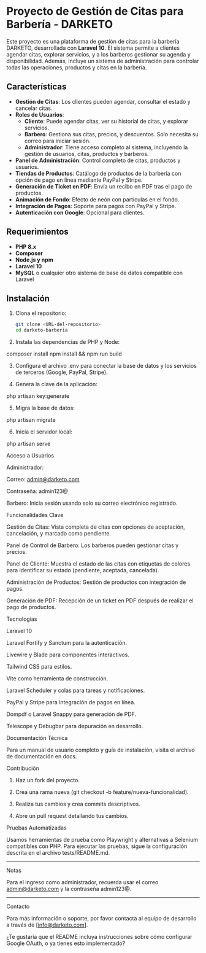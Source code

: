 

# Proyecto de Gestión de Citas para Barbería - DARKETO

Este proyecto es una plataforma de gestión de citas para la barbería DARKETO, desarrollada con **Laravel 10**. El sistema permite a clientes agendar citas, explorar servicios, y a los barberos gestionar su agenda y disponibilidad. Además, incluye un sistema de administración para controlar todas las operaciones, productos y citas en la barbería.

## Características

- **Gestión de Citas**: Los clientes pueden agendar, consultar el estado y cancelar citas.
- **Roles de Usuarios**:
  - **Cliente**: Puede agendar citas, ver su historial de citas, y explorar servicios.
  - **Barbero**: Gestiona sus citas, precios, y descuentos. Solo necesita su correo para iniciar sesión.
  - **Administrador**: Tiene acceso completo al sistema, incluyendo la gestión de usuarios, citas, productos y barberos.
- **Panel de Administración**: Control completo de citas, productos y usuarios.
- **Tiendas de Productos**: Catálogo de productos de la barbería con opción de pago en línea mediante PayPal y Stripe.
- **Generación de Ticket en PDF**: Envía un recibo en PDF tras el pago de productos.
- **Animación de Fondo**: Efecto de neón con partículas en el fondo.
- **Integración de Pagos**: Soporte para pagos con PayPal y Stripe.
- **Autenticación con Google**: Opcional para clientes.
  
## Requerimientos

- **PHP 8.x**
- **Composer**
- **Node.js y npm**
- **Laravel 10**
- **MySQL** o cualquier otro sistema de base de datos compatible con Laravel

## Instalación

1. Clona el repositorio:

   ```bash
   git clone <URL-del-repositorio>
   cd darketo-barberia

2. Instala las dependencias de PHP y Node:

composer install
npm install && npm run build


3. Configura el archivo .env para conectar la base de datos y los servicios de terceros (Google, PayPal, Stripe).


4. Genera la clave de la aplicación:

php artisan key:generate


5. Migra la base de datos:

php artisan migrate


6. Inicia el servidor local:

php artisan serve



Acceso a Usuarios

Administrador:

Correo: admin@darketo.com

Contraseña: admin123@


Barbero: Inicia sesión usando solo su correo electrónico registrado.


Funcionalidades Clave

Gestión de Citas: Vista completa de citas con opciones de aceptación, cancelación, y marcado como pendiente.

Panel de Control de Barbero: Los barberos pueden gestionar citas y precios.

Panel de Cliente: Muestra el estado de las citas con etiquetas de colores para identificar su estado (pendiente, aceptada, cancelada).

Administración de Productos: Gestión de productos con integración de pagos.

Generación de PDF: Recepción de un ticket en PDF después de realizar el pago de productos.


Tecnologías

Laravel 10

Laravel Fortify y Sanctum para la autenticación.

Livewire y Blade para componentes interactivos.

Tailwind CSS para estilos.

Vite como herramienta de construcción.

Laravel Scheduler y colas para tareas y notificaciones.

PayPal y Stripe para integración de pagos en línea.

Dompdf o Laravel Snappy para generación de PDF.

Telescope y Debugbar para depuración en desarrollo.


Documentación Técnica

Para un manual de usuario completo y guía de instalación, visita el archivo de documentación en docs.


Contribución

1. Haz un fork del proyecto.


2. Crea una rama nueva (git checkout -b feature/nueva-funcionalidad).


3. Realiza tus cambios y crea commits descriptivos.


4. Abre un pull request detallando tus cambios.



Pruebas Automatizadas

Usamos herramientas de prueba como Playwright y alternativas a Selenium compatibles con PHP. Para ejecutar las pruebas, sigue la configuración descrita en el archivo tests/README.md.


---

Notas

Para el ingreso como administrador, recuerda usar el correo admin@darketo.com y la contraseña admin123@.


---

Contacto

Para más información o soporte, por favor contacta al equipo de desarrollo a través de [info@darketo.com].

¿Te gustaría que el README incluya instrucciones sobre cómo configurar Google OAuth, o ya tienes esto implementado?

